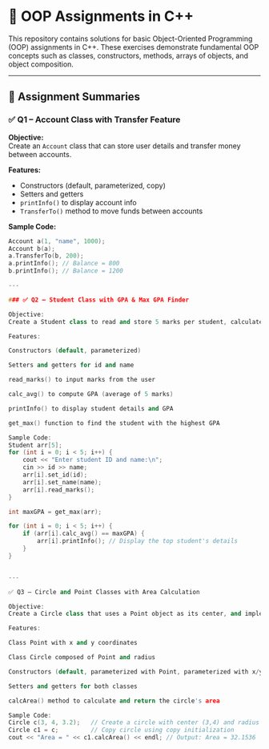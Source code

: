 # 🚀 OOP Assignments in C++

This repository contains solutions for basic Object-Oriented Programming (OOP) assignments in C++. These exercises demonstrate fundamental OOP concepts such as classes, constructors, methods, arrays of objects, and object composition.

---


## 📌 Assignment Summaries

### ✅ Q1 – Account Class with Transfer Feature

**Objective:**  
Create an `Account` class that can store user details and transfer money between accounts.

**Features:**
- Constructors (default, parameterized, copy)
- Setters and getters
- `printInfo()` to display account info
- `TransferTo()` method to move funds between accounts
  
**Sample Code:**
```cpp
Account a(1, "name", 1000);
Account b(a);
a.TransferTo(b, 200);
a.printInfo(); // Balance = 800
b.printInfo(); // Balance = 1200

---

### ✅ Q2 – Student Class with GPA & Max GPA Finder

Objective:
Create a Student class to read and store 5 marks per student, calculate their GPA, and find the student with the highest GPA among an array of students.

Features:

Constructors (default, parameterized)

Setters and getters for id and name

read_marks() to input marks from the user

calc_avg() to compute GPA (average of 5 marks)

printInfo() to display student details and GPA

get_max() function to find the student with the highest GPA

Sample Code:
Student arr[5];
for (int i = 0; i < 5; i++) {
    cout << "Enter student ID and name:\n";
    cin >> id >> name;
    arr[i].set_id(id);
    arr[i].set_name(name);
    arr[i].read_marks();
}

int maxGPA = get_max(arr);

for (int i = 0; i < 5; i++) {
    if (arr[i].calc_avg() == maxGPA) {
        arr[i].printInfo(); // Display the top student's details
    }
}


---

✅ Q3 – Circle and Point Classes with Area Calculation

Objective:
Create a Circle class that uses a Point object as its center, and implements a method to calculate the area of the circle.

Features:

Class Point with x and y coordinates

Class Circle composed of Point and radius

Constructors (default, parameterized with Point, parameterized with x/y/r)

Setters and getters for both classes

calcArea() method to calculate and return the circle's area

Sample Code:
Circle c(3, 4, 3.2);   // Create a circle with center (3,4) and radius 3.2
Circle c1 = c;         // Copy circle using copy initialization
cout << "Area = " << c1.calcArea() << endl; // Output: Area = 32.1536

